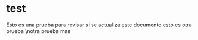 # test
Esto es una prueba para revisar si se actualiza este documento
esto es otra prueba \notra prueba mas

